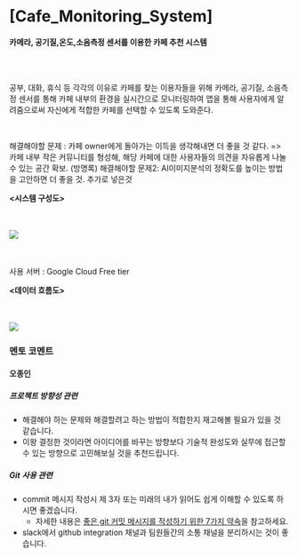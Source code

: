 # [Cafe_Monitoring_System]

<p><b>카메라, 공기질,온도,소음측정 센서를 이용한 카페 추천 시스템</b></p>
<br><br>

<p>공부, 대화, 휴식 등 각각의 이유로 카페를 찾는 이용자들을 위해 카메라, 공기질, 소음측정 센서를 통해 카페 내부의 환경을 실시간으로 모니터링하여 앱을 통해 사용자에게 알려줌으로써 자신에게 적합한 카페를 선택할 수 있도록 도와준다.</p>
<br>

해결해야할 문제 : 카페 owner에게 돌아가는 이득을 생각해내면 더 좋을 것 같다. => 카페 내부 작은 커뮤니티를 형성해, 해당 카페에 대한 사용자들의 의견을 자유롭게 나눌 수 있는 공간 확보. (방명록)
해결해야할 문제2: AI이미지분석의 정확도를 높이는 방법을 고안하면 더 좋을 것. 추가로 넣은것
<br>






<b><p><시스템 구성도></p></b>
<br><br>
<img src="/ReadME_Image/Cafe_application_system.png">
<br><br><br>

사용 서버 : Google Cloud Free tier

<b><p><데이터 흐름도></p></b>
<br><br>
<img src="/ReadME_Image/data_flowchart.jpg">



### 멘토 코멘트

#### 오종인

##### 프로젝트 방향성 관련

* 해결해야 하는 문제와 해결할려고 하는 방법이 적합한지 재고해볼 필요가 있을 것 같습니다.
* 이왕 결정한 것이라면 아이디어를 바꾸는 방향보다 기술적 완성도와 실무에 접근할 수 있는 방향으로 고민해보실 것을 추천드립니다.

##### Git 사용 관련

- commit 메시지 작성시 제 3자 또는 미래의 내가 읽어도 쉽게 이해할 수 있도록 하시면 좋겠습니다.
  - 자세한 내용은 [좋은 git 커밋 메시지를 작성하기 위한 7가지 약속](https://meetup.toast.com/posts/106)을 참고하세요.
- slack에서 github integration 채널과 팀원들간의 소통 채널을 분리하시는 것이 좋습니다.




